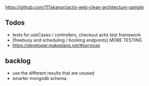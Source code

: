 https://github.com/11Takanori/actix-web-clean-architecture-sample

## Todos

- tests for useCases / controllers, checkout actix test framework
- [freebusy and scheduling / booking endpoints] MORE TESTING
- https://developer.makeplans.net/#services

## backlog

- use the different results that are unused
- smarter mongodb schema
